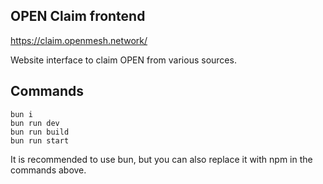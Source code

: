 ## OPEN Claim frontend

https://claim.openmesh.network/

Website interface to claim OPEN from various sources.

## Commands

```
bun i
bun run dev
bun run build
bun run start
```

It is recommended to use bun, but you can also replace it with npm in the commands above.
